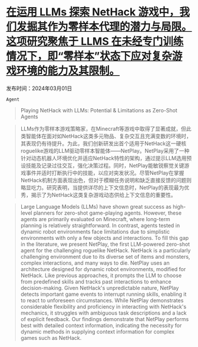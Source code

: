 # [在运用 LLMs 探索 NetHack 游戏中，我们发掘其作为零样本代理的潜力与局限。这项研究聚焦于 LLMS 在未经专门训练情况下，即“零样本”状态下应对复杂游戏环境的能力及其限制。](https://arxiv.org/abs/2403.00690)

发布时间：2024年03月01日

`Agent`

> Playing NetHack with LLMs: Potential & Limitations as Zero-Shot Agents

> LLMs作为零样本游戏策略家，在Minecraft等游戏中取得了显著成就，但此类智能体在面对如NetHack这类多元物品、复杂交互且充满变数的环境时，其表现仍有待提升。为此，我们创新研发出首个适用于NetHack这一硬核roguelike游戏的LLM驱动零样本智能体——NetPlay。NetPlay采用了一种针对动态机器人环境优化并适应NetHack特性的架构，通过提示LLM选用预设技能及记录过往交互，强化决策过程。同时，NetPlay能敏锐察觉关键游戏事件并适时打断执行中的技能，以应对突发状况。尽管NetPlay在掌握NetHack机制方面表现出色，但对于模糊任务说明和缺乏直接反馈的问题则略显吃力。研究表明，当提供详尽的上下文信息时，NetPlay的表现最为优秀，揭示了为NetHack这类复杂游戏动态供给上下文信息的重要性。

> Large Language Models (LLMs) have shown great success as high-level planners for zero-shot game-playing agents. However, these agents are primarily evaluated on Minecraft, where long-term planning is relatively straightforward. In contrast, agents tested in dynamic robot environments face limitations due to simplistic environments with only a few objects and interactions. To fill this gap in the literature, we present NetPlay, the first LLM-powered zero-shot agent for the challenging roguelike NetHack. NetHack is a particularly challenging environment due to its diverse set of items and monsters, complex interactions, and many ways to die.
  NetPlay uses an architecture designed for dynamic robot environments, modified for NetHack. Like previous approaches, it prompts the LLM to choose from predefined skills and tracks past interactions to enhance decision-making. Given NetHack's unpredictable nature, NetPlay detects important game events to interrupt running skills, enabling it to react to unforeseen circumstances. While NetPlay demonstrates considerable flexibility and proficiency in interacting with NetHack's mechanics, it struggles with ambiguous task descriptions and a lack of explicit feedback. Our findings demonstrate that NetPlay performs best with detailed context information, indicating the necessity for dynamic methods in supplying context information for complex games such as NetHack.